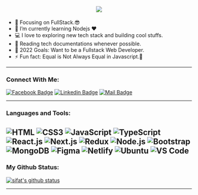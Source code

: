 <h1 align="center">
  <a href="https://git.io/typing-svg">
    <img src="https://readme-typing-svg.herokuapp.com?font=Roboto&size=25&pause=1000&color=3E95E9&background=C6FF7700&width=435&lines=This+is+Sifat+Niloy;Nice+to+meet+You+!&center=true&size=30">
  </a>
</h1>


- 🔭 Focusing on FullStack.😎
- 🌱 I’m currently learning Nodejs ❤
- 💻 I love to exploring new tech stack and building cool stuffs.
- 📰 Reading tech documentations whenever possible.
- 🥅 2022 Goals: Want to be a Fullstack Web Developer.
- ⚡ Fun fact: Equal is Not Always Equal in Javascript.🤣

---

### Connect With Me:

[![Facebook Badge](https://img.shields.io/badge/Facebook-1877F2?style=for-the-badge&logo=facebook&logoColor=white)](https://facebook.com/sifat.niloy.39)
[![Linkedin Badge](https://img.shields.io/badge/LinkedIn-0077B5?style=for-the-badge&logo=linkedin&logoColor=white)](https://www.linkedin.com/in/sifat-niloy/) 
[![Mail Badge](https://img.shields.io/badge/Gmail-D14836?style=for-the-badge&logo=gmail&logoColor=white)](mailto:sifatniloy18@gmail.com)

---

### Languages and Tools:


![HTML](https://img.shields.io/badge/HTML5-E34F26?style=flat-square&logo=html5&logoColor=white)
![CSS3](https://img.shields.io/badge/CSS3-1572B6?style=flat-square&logo=css3&logoColor=white)
![JavaScript](https://img.shields.io/badge/JavaScript-F7DF1E?style=flat-square&logo=javascript&logoColor=black)
![TypeScript](https://img.shields.io/badge/TypeScript-007ACC?style=flat-square&logo=typescript&logoColor=white)
![React.js](https://img.shields.io/badge/React.js-0081CB?style=flat-square&logo=react&logoColor=61DAFB)
![Next.js](https://img.shields.io/badge/Next.js-f7f7f7?style=flastic&logo=Next.js&logoColor=000000)
![Redux](https://img.shields.io/badge/Redux-black?style=flastic&logo=Redux&logoColor=764ABC)
![Node.js](https://img.shields.io/badge/Node.js-43853D?style=flat-square&logo=node.js&logoColor=white)
![Bootstrap](https://img.shields.io/badge/Bootstrap-563D7C?style=flat-square&logo=bootstrap&logoColor=white)
![MongoDB](https://img.shields.io/badge/MongoDB-F7F7F7?style=flat-square&logo=mongodb&logoColor=49A248)
![Figma](https://img.shields.io/badge/Figma-f7f7f7?style=flastic&logo=Figma&logoColor=F24E1E)
![Netlify](https://img.shields.io/badge/Netlify-00C7B7?style=flat-square&logo=netlify&logoColor=white)
![Ubuntu](https://img.shields.io/badge/Ubuntu-E05924?style=flat-square&logo=ubuntu&logoColor=black)
![VS Code](https://img.shields.io/badge/VisualStudio-2C2B30?style=flastic&logo=VisualStudioCode&logoColor=007ACC)
---

### My Github Status:

<a href="https://github.com/SifatNiloy"><img align="center" src="https://github-readme-stats.vercel.app/api?username=SifatNiloy&show_icons=true&include_all_commits=true&theme=nightowl&hide_border=true" alt="sifat's github status" /></a>


---
